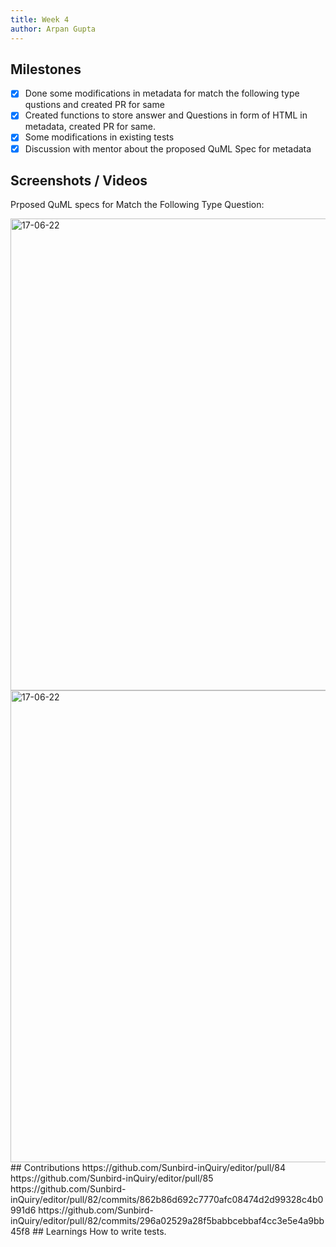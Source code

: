 ```yaml
---
title: Week 4
author: Arpan Gupta
---
```


## Milestones
- [x] Done some modifications in metadata for match the following type qustions and created PR for same
- [x] Created functions to store answer and Questions in form of HTML in metadata, created PR for same.
- [x] Some modifications in existing tests
- [x] Discussion with mentor about the proposed QuML Spec for metadata

## Screenshots / Videos 
Prposed QuML specs for Match the Following Type Question:

<img width="755" alt="17-06-22" src="https://github.com/Sunbird-inQuiry/editor/assets/98040726/b7581afc-b22b-48ca-b746-37f6e29c695d"/>

<img width="755" alt="17-06-22" src="https://github.com/Sunbird-inQuiry/editor/assets/98040726/f1b85a94-e8cb-4823-a7e4-d2cdca528d10"/>
## Contributions
https://github.com/Sunbird-inQuiry/editor/pull/84
https://github.com/Sunbird-inQuiry/editor/pull/85
https://github.com/Sunbird-inQuiry/editor/pull/82/commits/862b86d692c7770afc08474d2d99328c4b0991d6
https://github.com/Sunbird-inQuiry/editor/pull/82/commits/296a02529a28f5babbcebbaf4cc3e5e4a9bb45f8
## Learnings
How to write tests.